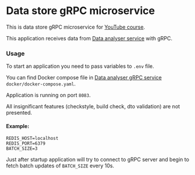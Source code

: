 # Data store gRPC microservice

This is data store gRPC microservice
for [YouTube course](https://www.youtube.com/playlist?list=PL3Ur78l82EFA3fe4ltz7I4Z4_FKZ1PEBq).

This application receives data
from [Data analyser service](https://github.com/IlyaLisov/data-analyser-grpc-microservice)
with gRPC.

### Usage

To start an application you need to pass variables to `.env` file.

You can find Docker compose file
in [Data analyser gRPC service](https://github.com/IlyaLisov/data-analyser-grpc-microservice) `docker/docker-compose.yaml`.

Application is running on port `8083`.

All insignificant features (checkstyle, build check, dto validation) are not
presented.

#### Example:

```agsl
REDIS_HOST=localhost
REDIS_PORT=6379
BATCH_SIZE=3
```

Just after startup application will try to connect to gRPC server and begin to
fetch batch updates of `BATCH_SIZE` every 10s.
